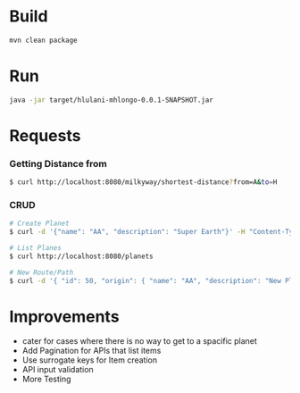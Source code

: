 # Build

```bash
mvn clean package
```
# Run

```bash
java -jar target/hlulani-mhlongo-0.0.1-SNAPSHOT.jar
```

# Requests

### Getting Distance from

```bash
$ curl http://localhost:8080/milkyway/shortest-distance?from=A&to=H
```
### CRUD
```bash
# Create Planet
$ curl -d '{"name": "AA", "description": "Super Earth"}' -H "Content-Type: application/json" -X POST http://localhost:8080/planets

# List Planes
$ curl http://localhost:8080/planets

# New Route/Path
$ curl -d '{ "id": 50, "origin": { "name": "AA", "description": "New Planet"}, "destination": {	"name": "L", "description": "Captain Planet"}, "distance": 50}' -H "Content-Type: application/json" -X POST http://localhost:8080/milkyway
```

# Improvements
- cater for cases where there is no way to get to a spacific planet
- Add Pagination for APIs that list items
- Use surrogate keys for Item creation
- API input validation
- More Testing

